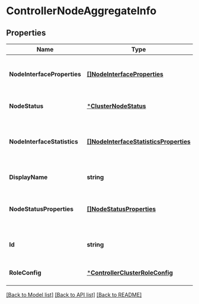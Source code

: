 # ControllerNodeAggregateInfo

## Properties
Name | Type | Description | Notes
------------ | ------------- | ------------- | -------------
**NodeInterfaceProperties** | [**[]NodeInterfaceProperties**](NodeInterfaceProperties.md) | Array of Node interface statistic properties | [optional] [default to null]
**NodeStatus** | [***ClusterNodeStatus**](ClusterNodeStatus.md) |  | [optional] [default to null]
**NodeInterfaceStatistics** | [**[]NodeInterfaceStatisticsProperties**](NodeInterfaceStatisticsProperties.md) | Array of Node network interface statistic properties | [optional] [default to null]
**DisplayName** | **string** | Defaults to ID if not set | [optional] [default to null]
**NodeStatusProperties** | [**[]NodeStatusProperties**](NodeStatusProperties.md) | Time series of the node&#x27;s system properties | [optional] [default to null]
**Id** | **string** | Unique identifier of this resource | [optional] [default to null]
**RoleConfig** | [***ControllerClusterRoleConfig**](ControllerClusterRoleConfig.md) |  | [optional] [default to null]

[[Back to Model list]](../README.md#documentation-for-models) [[Back to API list]](../README.md#documentation-for-api-endpoints) [[Back to README]](../README.md)

